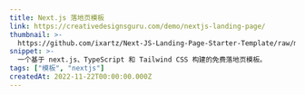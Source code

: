 ```yaml
---
title: Next.js 落地页模板
link: https://creativedesignsguru.com/demo/nextjs-landing-page/
thumbnail: >-
  https://github.com/ixartz/Next-JS-Landing-Page-Starter-Template/raw/master/public/assets/images/nextjs-landing-page-banner.png?raw=true
snippet: >-
  一个基于 next.js、TypeScript 和 Tailwind CSS 构建的免费落地页模板。
tags: ["模板", "nextjs"]
createdAt: 2022-11-22T00:00:00.000Z
---
```

